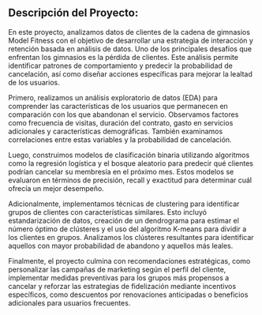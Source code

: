 ## Descripción del Proyecto:

En este proyecto, analizamos datos de clientes de la cadena de gimnasios Model Fitness con el objetivo de desarrollar una estrategia de interacción y retención basada en análisis de datos. Uno de los principales desafíos que enfrentan los gimnasios es la pérdida de clientes. Este análisis permite identificar patrones de comportamiento y predecir la probabilidad de cancelación, así como diseñar acciones específicas para mejorar la lealtad de los usuarios.

Primero, realizamos un análisis exploratorio de datos (EDA) para comprender las características de los usuarios que permanecen en comparación con los que abandonan el servicio. Observamos factores como frecuencia de visitas, duración del contrato, gasto en servicios adicionales y características demográficas. También examinamos correlaciones entre estas variables y la probabilidad de cancelación.

Luego, construimos modelos de clasificación binaria utilizando algoritmos como la regresión logística y el bosque aleatorio para predecir qué clientes podrían cancelar su membresía en el próximo mes. Estos modelos se evaluaron en términos de precisión, recall y exactitud para determinar cuál ofrecía un mejor desempeño.

Adicionalmente, implementamos técnicas de clustering para identificar grupos de clientes con características similares. Esto incluyó estandarización de datos, creación de un dendrograma para estimar el número óptimo de clústeres y el uso del algoritmo K-means para dividir a los clientes en grupos. Analizamos los clústeres resultantes para identificar aquellos con mayor probabilidad de abandono y aquellos más leales.

Finalmente, el proyecto culmina con recomendaciones estratégicas, como personalizar las campañas de marketing según el perfil del cliente, implementar medidas preventivas para los grupos más propensos a cancelar y reforzar las estrategias de fidelización mediante incentivos específicos, como descuentos por renovaciones anticipadas o beneficios adicionales para usuarios frecuentes.